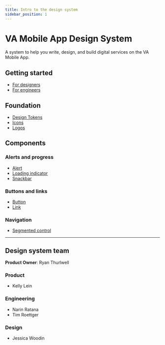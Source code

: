 ```yaml
---
title: Intro to the design system
sidebar_position: 1
---
```


# VA Mobile App Design System

A system to help you write, design, and build digital services on the VA Mobile App.

## Getting started

- [For designers](/va-mobile-app/design/About/designers)
- [For engineers](/va-mobile-app/design/About/For%20engineers/overview)

## Foundation

- [Design Tokens](/va-mobile-app/design/Foundation/Design%20tokens/)
- [Icons](/va-mobile-app/design/Foundation/Icons)
- [Logos](/va-mobile-app/design/Foundation/Logos)

## Components

### Alerts and progress
- [Alert](/va-mobile-app/design/Components/Alerts%20and%20progress/Alert)
- [Loading indicator](/va-mobile-app/design/Components/Alerts%20and%20progress/LoadingIndicator)
- [Snackbar](/va-mobile-app/design/Components/Alerts%20and%20progress/Snackbar)

### Buttons and links
- [Button](/va-mobile-app/design/Components/Buttons%20and%20links/Button)
- [Link](/va-mobile-app/design/Components/Buttons%20and%20links/Link)

### Navigation
- [Segmented control](/va-mobile-app/design/Components/Navigation/Secondary/SegmentedControl)

-----

## Design system team

**Product Owner**: Ryan Thurlwell

### Product

- Kelly Lein

### Engineering

- Narin Ratana
- Tim Roettger

### Design

- Jessica Woodin
